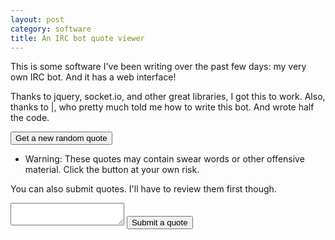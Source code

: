 ```yaml
---
layout: post
category: software
title: An IRC bot quote viewer
---
```


This is some software I've been writing over the past few days: my very own IRC bot. And it has a web interface!

Thanks to jquery, socket.io, and other great libraries, I got this to work. Also, thanks to &#124;, who pretty much told me how to write this bot. And wrote half the code.

<input type="button" value="Get a new random quote" id="get"/>

<ul id="quotes">
    <li>Warning: These quotes may contain swear words or other offensive material. Click the button at your own risk.</li>
</ul>

<p id="number"/>

You can also submit quotes. I'll have to review them first though.

<textarea id="quotebox"></textarea>

<input type="button" value="Submit a quote" id="submit"/>

<script src="http://cdn.jsdelivr.net/socket.io-client/1.3.2/socket.io.min.js"></script>
<script src="http://cdn.jsdelivr.net/jquery/1.11.3/jquery.min.js"></script>
<script type="text/javascript">
    var socket = io('robit.herokuapp.com');
    $(document).ready(function (){

        $("#submit").click(function () {
            socket.emit("submitquote", $("#quotebox").val());
            alert("Quote submitted.");
        });

        $("#get").click(function () {
            socket.emit("getquote");
        });

        socket.on("quote", function(sentQuote){
            $("#quotes").empty();
            sentQuote.chat.forEach(function(entry){
                $("#quotes").append("<li><strong>" + entry.nick + "</strong> - " + entry.text + "</li>");
            });
        });

        socket.on("number", function(number){
            $("#number").text("The counter is currently set to " + number)
        });
    });
</script>
